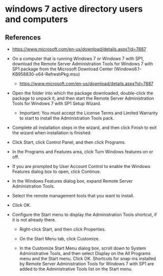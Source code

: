 # windows 7 active directory users and computers

## References
* https://www.microsoft.com/en-us/download/details.aspx?id=7887


* On a computer that is running Windows 7 or Windows 7 with SP1, download the Remote Server Administration Tools for Windows 7 with SP1 package from the Microsoft Download Center (Windows6.1-KB958830-x64-RefreshPkg.msu)
  * https://www.microsoft.com/en-us/download/details.aspx?id=7887

* Open the folder into which the package downloaded, double-click the package to unpack it, and then start the Remote Server Administration Tools for Windows 7 with SP1 Setup Wizard.
  * Important: You must accept the License Terms and Limited Warranty to start to install the Administration Tools pack.

* Complete all installation steps in the wizard, and then click Finish to exit the wizard when installation is finished.
* Click Start, click Control Panel, and then click Programs.

* In the Programs and Features area, click Turn Windows features on or off.

* If you are prompted by User Account Control to enable the Windows Features dialog box to open, click Continue.

* In the Windows Features dialog box, expand Remote Server Administration Tools.

* Select the remote management tools that you want to install.

* Click OK.

* Configure the Start menu to display the Administration Tools shortcut, if it is not already there.

  * Right-click Start, and then click Properties.

  * On the Start Menu tab, click Customize.

  * In the Customize Start Menu dialog box, scroll down to System Administrative Tools, and then select Display on the All Programs menu and the Start menu. Click OK. Shortcuts for snap-ins installed by Remote Server Administration Tools for Windows 7 with SP1 are added to the Administrative Tools list on the Start menu.
